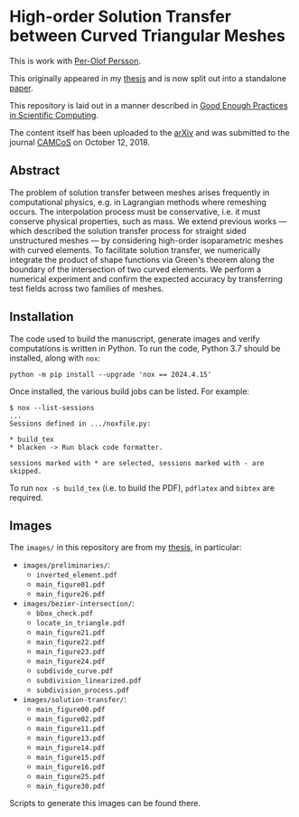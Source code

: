 # High-order Solution Transfer between Curved Triangular Meshes

This is work with [Per-Olof Persson][6].

This originally appeared in my [thesis][1] and is now split out
into a standalone [paper][3].

This repository is laid out in a manner described in
[Good Enough Practices in Scientific Computing][2].

The content itself has been uploaded to the [arXiv][4] and was submitted to
the journal [CAMCoS][5] on October 12, 2018.

## Abstract

The problem of solution transfer between meshes arises frequently in
computational physics, e.g. in Lagrangian methods where remeshing
occurs. The interpolation process must be conservative, i.e. it
must conserve physical properties, such as mass. We extend previous
works &mdash; which described the solution transfer process for straight sided
unstructured meshes &mdash; by considering high-order isoparametric meshes
with curved elements. To facilitate solution transfer, we numerically
integrate the product of shape functions via Green's theorem along the
boundary of the intersection of two curved elements. We perform a numerical
experiment and confirm the expected accuracy by transferring test fields
across two families of meshes.

## Installation

The code used to build the manuscript, generate images and verify
computations is written in Python. To run the code, Python 3.7
should be installed, along with `nox`:

```
python -m pip install --upgrade 'nox == 2024.4.15'
```

Once installed, the various build jobs can be listed. For example:

```
$ nox --list-sessions
...
Sessions defined in .../noxfile.py:

* build_tex
* blacken -> Run black code formatter.

sessions marked with * are selected, sessions marked with - are skipped.
```

To run `nox -s build_tex` (i.e. to build the PDF), `pdflatex` and
`bibtex` are required.

## Images

The `images/` in this repository are from my [thesis][1], in particular:

- `images/preliminaries/`:
  - `inverted_element.pdf`
  - `main_figure01.pdf`
  - `main_figure26.pdf`
- `images/bezier-intersection/`:
  - `bbox_check.pdf`
  - `locate_in_triangle.pdf`
  - `main_figure21.pdf`
  - `main_figure22.pdf`
  - `main_figure23.pdf`
  - `main_figure24.pdf`
  - `subdivide_curve.pdf`
  - `subdivision_linearized.pdf`
  - `subdivision_process.pdf`
- `images/solution-transfer/`:
  - `main_figure00.pdf`
  - `main_figure02.pdf`
  - `main_figure11.pdf`
  - `main_figure13.pdf`
  - `main_figure14.pdf`
  - `main_figure15.pdf`
  - `main_figure16.pdf`
  - `main_figure25.pdf`
  - `main_figure30.pdf`

Scripts to generate this images can be found there.

[1]: https://github.com/dhermes/phd-thesis
[2]: https://arxiv.org/abs/1609.00037
[3]: doc/paper.pdf
[4]: https://arxiv.org/abs/1810.06806
[5]: https://msp.org/camcos/about/journal/about.html
[6]: https://popersson.github.io/
